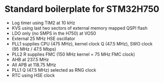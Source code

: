 # Standard boilerplate for STM32H750

* Log timer using TIM2 at 10 kHz
* KVS using last two sectors of external memory mapped QSPI flash
* LDO only (no SMPS in the H750) at VOS0
* External 25 MHz HSE oscillator
* PLL1 supplies CPU (475 MHz), kernel clock Q (47.5 MHz), SWO clock (95 MHz / 47.5 Mbps)
* PLL2 R supplies FMC (150 MHz kernel = 75 MHz FMC clock)
* AHB at 237.5 MHz
* All APB at 118.75 MHz
* PLL1 Q (47.5 MHz) selected as RNG clock
* RTC using HSE clock
